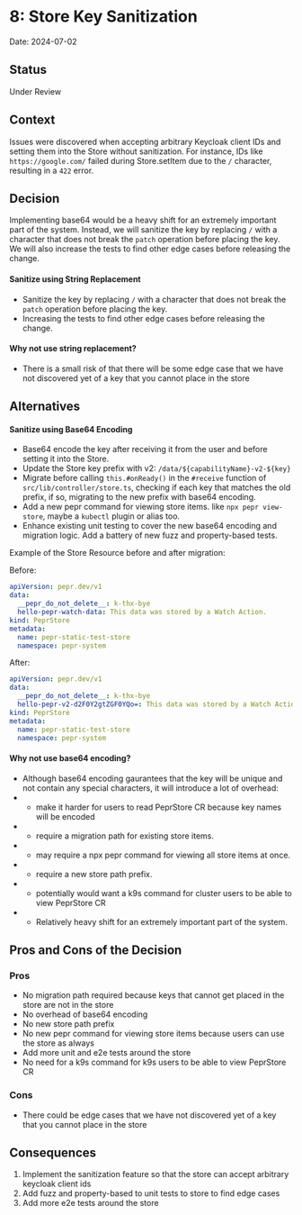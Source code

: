 # 8: Store Key Sanitization

Date: 2024-07-02

## Status

Under Review

## Context

Issues were discovered when accepting arbitrary Keycloak client IDs and setting them into the Store without sanitization. For instance, IDs like `https://google.com/` failed during Store.setItem due to the `/` character, resulting in a `422` error.


## Decision

Implementing base64 would be a heavy shift for an extremely important part of the system. Instead, we will sanitize the key by replacing `/` with a character that does not break the `patch` operation before placing the key. We will also increase the tests to find other edge cases before releasing the change.

#### Sanitize using String Replacement
* Sanitize the key by replacing `/` with a character that does not break the `patch` operation before placing the key.
* Increasing the tests to find other edge cases before releasing the change.

#### Why not use string replacement?

* There is a small risk of that there will be some edge case that we have not discovered yet of a key that you cannot place in the store

## Alternatives

#### Sanitize using Base64 Encoding
* Base64 encode the key after receiving it from the user and before setting it into the Store.
* Update the Store key prefix with v2: `/data/${capabilityName}-v2-${key}`
* Migrate before calling `this.#onReady()` in the `#receive` function of `src/lib/controller/store.ts`, checking if each key that matches the old prefix, if so, migrating to the new prefix with base64 encoding. 
* Add a new pepr command for viewing store items. like `npx pepr view-store`, maybe a `kubectl` plugin or alias too.
* Enhance existing unit testing to cover the new base64 encoding and migration logic. Add a battery of new fuzz and property-based tests.

Example of the Store Resource before and after migration:

Before:
```yaml
apiVersion: pepr.dev/v1
data:
  __pepr_do_not_delete__: k-thx-bye
  hello-pepr-watch-data: This data was stored by a Watch Action.
kind: PeprStore
metadata:
  name: pepr-static-test-store
  namespace: pepr-system
```

After:
```yaml
apiVersion: pepr.dev/v1
data:
  __pepr_do_not_delete__: k-thx-bye
  hello-pepr-v2-d2F0Y2gtZGF0YQo=: This data was stored by a Watch Action.
kind: PeprStore
metadata:
  name: pepr-static-test-store
  namespace: pepr-system
```
#### Why not use base64 encoding?

* Although base64 encoding gaurantees that the key will be unique and not contain any special characters, it will introduce a lot of overhead:
* * make it harder for users to read PeprStore CR because key names will be encoded
* * require a migration path for existing store items.
* * may require a npx pepr command for viewing all store items at once.
* * require a new store path prefix.
* * potentially would want a k9s command for cluster users to be able to view PeprStore CR
* * Relatively heavy shift for an extremely important part of the system.


## Pros and Cons of the Decision

### Pros
- No migration path required because keys that cannot get placed in the store are not in the store
- No overhead of base64 encoding
- No new store path prefix
- No new pepr command for viewing store items because users can use the store as always
- Add more unit and e2e tests around the store
- No need for a k9s command for k9s users to be able to view PeprStore CR

### Cons
- There could be edge cases that we have not discovered yet of a key that you cannot place in the store

## Consequences

1. Implement the sanitization feature so that the store can accept arbitrary keycloak client ids
2. Add fuzz and property-based to unit tests to store to find edge cases
3. Add more e2e tests around the store

